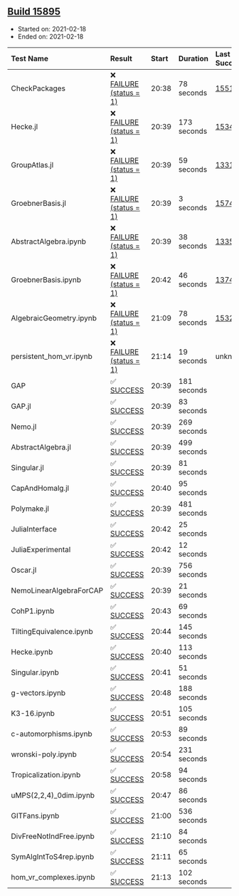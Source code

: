 ## [Build 15895](https://oscarci.mathematik.uni-kl.de/job/oscar/15895/)

* Started on: 2021-02-18
* Ended on: 2021-02-18

| Test Name    | Result | Start | Duration | Last Success | First Failure |
|:-------------|:-------|:------|:---------|:-------------|:--------------|
| CheckPackages | ❌ [FAILURE (status = 1)](https://oscarci.mathematik.uni-kl.de/job/oscar/15895/artifact/logs/build-15895/CheckPackages.log) | 20:38 | 78 seconds | [15514](https://oscarci.mathematik.uni-kl.de/job/oscar/15514/) | [15515](https://oscarci.mathematik.uni-kl.de/job/oscar/15515/) |
| Hecke.jl | ❌ [FAILURE (status = 1)](https://oscarci.mathematik.uni-kl.de/job/oscar/15895/artifact/logs/build-15895/Hecke.jl.log) | 20:39 | 173 seconds | [15344](https://oscarci.mathematik.uni-kl.de/job/oscar/15344/) | [15348](https://oscarci.mathematik.uni-kl.de/job/oscar/15348/) |
| GroupAtlas.jl | ❌ [FAILURE (status = 1)](https://oscarci.mathematik.uni-kl.de/job/oscar/15895/artifact/logs/build-15895/GroupAtlas.jl.log) | 20:39 | 59 seconds | [13311](https://oscarci.mathematik.uni-kl.de/job/oscar/13311/) | [13312](https://oscarci.mathematik.uni-kl.de/job/oscar/13312/) |
| GroebnerBasis.jl | ❌ [FAILURE (status = 1)](https://oscarci.mathematik.uni-kl.de/job/oscar/15895/artifact/logs/build-15895/GroebnerBasis.jl.log) | 20:39 | 3 seconds | [15745](https://oscarci.mathematik.uni-kl.de/job/oscar/15745/) | [15746](https://oscarci.mathematik.uni-kl.de/job/oscar/15746/) |
| AbstractAlgebra.ipynb | ❌ [FAILURE (status = 1)](https://oscarci.mathematik.uni-kl.de/job/oscar/15895/artifact/logs/build-15895/AbstractAlgebra.ipynb.log) | 20:39 | 38 seconds | [13355](https://oscarci.mathematik.uni-kl.de/job/oscar/13355/) | [13356](https://oscarci.mathematik.uni-kl.de/job/oscar/13356/) |
| GroebnerBasis.ipynb | ❌ [FAILURE (status = 1)](https://oscarci.mathematik.uni-kl.de/job/oscar/15895/artifact/logs/build-15895/GroebnerBasis.ipynb.log) | 20:42 | 46 seconds | [13748](https://oscarci.mathematik.uni-kl.de/job/oscar/13748/) | [13749](https://oscarci.mathematik.uni-kl.de/job/oscar/13749/) |
| AlgebraicGeometry.ipynb | ❌ [FAILURE (status = 1)](https://oscarci.mathematik.uni-kl.de/job/oscar/15895/artifact/logs/build-15895/AlgebraicGeometry.ipynb.log) | 21:09 | 78 seconds | [15322](https://oscarci.mathematik.uni-kl.de/job/oscar/15322/) | [15323](https://oscarci.mathematik.uni-kl.de/job/oscar/15323/) |
| persistent_hom_vr.ipynb | ❌ [FAILURE (status = 1)](https://oscarci.mathematik.uni-kl.de/job/oscar/15895/artifact/logs/build-15895/persistent_hom_vr.ipynb.log) | 21:14 | 19 seconds | unknown | unknown |
| GAP | ✅ [SUCCESS](https://oscarci.mathematik.uni-kl.de/job/oscar/15895/artifact/logs/build-15895/GAP.log) | 20:39 | 181 seconds |  |  |
| GAP.jl | ✅ [SUCCESS](https://oscarci.mathematik.uni-kl.de/job/oscar/15895/artifact/logs/build-15895/GAP.jl.log) | 20:39 | 83 seconds |  |  |
| Nemo.jl | ✅ [SUCCESS](https://oscarci.mathematik.uni-kl.de/job/oscar/15895/artifact/logs/build-15895/Nemo.jl.log) | 20:39 | 269 seconds |  |  |
| AbstractAlgebra.jl | ✅ [SUCCESS](https://oscarci.mathematik.uni-kl.de/job/oscar/15895/artifact/logs/build-15895/AbstractAlgebra.jl.log) | 20:39 | 499 seconds |  |  |
| Singular.jl | ✅ [SUCCESS](https://oscarci.mathematik.uni-kl.de/job/oscar/15895/artifact/logs/build-15895/Singular.jl.log) | 20:39 | 81 seconds |  |  |
| CapAndHomalg.jl | ✅ [SUCCESS](https://oscarci.mathematik.uni-kl.de/job/oscar/15895/artifact/logs/build-15895/CapAndHomalg.jl.log) | 20:40 | 95 seconds |  |  |
| Polymake.jl | ✅ [SUCCESS](https://oscarci.mathematik.uni-kl.de/job/oscar/15895/artifact/logs/build-15895/Polymake.jl.log) | 20:39 | 481 seconds |  |  |
| JuliaInterface | ✅ [SUCCESS](https://oscarci.mathematik.uni-kl.de/job/oscar/15895/artifact/logs/build-15895/JuliaInterface.log) | 20:42 | 25 seconds |  |  |
| JuliaExperimental | ✅ [SUCCESS](https://oscarci.mathematik.uni-kl.de/job/oscar/15895/artifact/logs/build-15895/JuliaExperimental.log) | 20:42 | 12 seconds |  |  |
| Oscar.jl | ✅ [SUCCESS](https://oscarci.mathematik.uni-kl.de/job/oscar/15895/artifact/logs/build-15895/Oscar.jl.log) | 20:39 | 756 seconds |  |  |
| NemoLinearAlgebraForCAP | ✅ [SUCCESS](https://oscarci.mathematik.uni-kl.de/job/oscar/15895/artifact/logs/build-15895/NemoLinearAlgebraForCAP.log) | 20:39 | 21 seconds |  |  |
| CohP1.ipynb | ✅ [SUCCESS](https://oscarci.mathematik.uni-kl.de/job/oscar/15895/artifact/logs/build-15895/CohP1.ipynb.log) | 20:43 | 69 seconds |  |  |
| TiltingEquivalence.ipynb | ✅ [SUCCESS](https://oscarci.mathematik.uni-kl.de/job/oscar/15895/artifact/logs/build-15895/TiltingEquivalence.ipynb.log) | 20:44 | 145 seconds |  |  |
| Hecke.ipynb | ✅ [SUCCESS](https://oscarci.mathematik.uni-kl.de/job/oscar/15895/artifact/logs/build-15895/Hecke.ipynb.log) | 20:40 | 113 seconds |  |  |
| Singular.ipynb | ✅ [SUCCESS](https://oscarci.mathematik.uni-kl.de/job/oscar/15895/artifact/logs/build-15895/Singular.ipynb.log) | 20:41 | 51 seconds |  |  |
| g-vectors.ipynb | ✅ [SUCCESS](https://oscarci.mathematik.uni-kl.de/job/oscar/15895/artifact/logs/build-15895/g-vectors.ipynb.log) | 20:48 | 188 seconds |  |  |
| K3-16.ipynb | ✅ [SUCCESS](https://oscarci.mathematik.uni-kl.de/job/oscar/15895/artifact/logs/build-15895/K3-16.ipynb.log) | 20:51 | 105 seconds |  |  |
| c-automorphisms.ipynb | ✅ [SUCCESS](https://oscarci.mathematik.uni-kl.de/job/oscar/15895/artifact/logs/build-15895/c-automorphisms.ipynb.log) | 20:53 | 89 seconds |  |  |
| wronski-poly.ipynb | ✅ [SUCCESS](https://oscarci.mathematik.uni-kl.de/job/oscar/15895/artifact/logs/build-15895/wronski-poly.ipynb.log) | 20:54 | 231 seconds |  |  |
| Tropicalization.ipynb | ✅ [SUCCESS](https://oscarci.mathematik.uni-kl.de/job/oscar/15895/artifact/logs/build-15895/Tropicalization.ipynb.log) | 20:58 | 94 seconds |  |  |
| uMPS(2,2,4)_0dim.ipynb | ✅ [SUCCESS](https://oscarci.mathematik.uni-kl.de/job/oscar/15895/artifact/logs/build-15895/uMPS-2-2-4-_0dim.ipynb.log) | 20:47 | 86 seconds |  |  |
| GITFans.ipynb | ✅ [SUCCESS](https://oscarci.mathematik.uni-kl.de/job/oscar/15895/artifact/logs/build-15895/GITFans.ipynb.log) | 21:00 | 536 seconds |  |  |
| DivFreeNotIndFree.ipynb | ✅ [SUCCESS](https://oscarci.mathematik.uni-kl.de/job/oscar/15895/artifact/logs/build-15895/DivFreeNotIndFree.ipynb.log) | 21:10 | 84 seconds |  |  |
| SymAlgIntToS4rep.ipynb | ✅ [SUCCESS](https://oscarci.mathematik.uni-kl.de/job/oscar/15895/artifact/logs/build-15895/SymAlgIntToS4rep.ipynb.log) | 21:11 | 65 seconds |  |  |
| hom_vr_complexes.ipynb | ✅ [SUCCESS](https://oscarci.mathematik.uni-kl.de/job/oscar/15895/artifact/logs/build-15895/hom_vr_complexes.ipynb.log) | 21:13 | 102 seconds |  |  |
